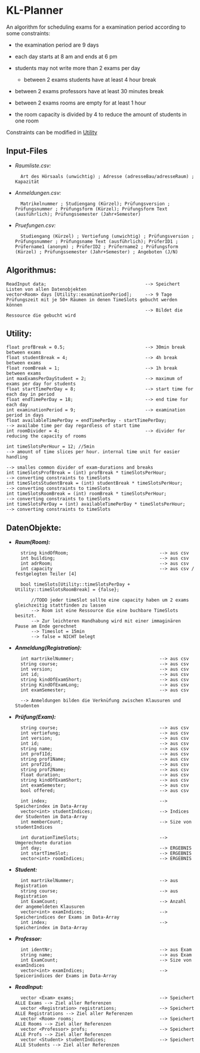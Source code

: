 # KL-Planner

An algorithm for scheduling exams for a examination period according to some constraints:
+ the examination period are 9 days
+ each day starts at 8 am and ends at 6 pm


+ students may not write more than 2 exams per day
    + between 2 exams students have at least 4 hour break
+ between 2 exams professors have at least 30 minutes break
+ between 2 exams rooms are empty for at least 1 hour


+ the room capacity is divided by 4 to reduce the amount of students in one room

Constraints can be modified in <a href="#utility">Utility</a>

Input-Files
---

- _Raumliste.csv:_

        Art des Hörsaals (unwichtig) ; Adresse (adresseBau/adresseRaum) ; Kapazität
        
- _Anmeldungen.csv:_

        Matrikelnummer ; Studiengang (Kürzel); Prüfungsversion ; Prüfungsnummer ; Prüfungsform (Kürzel); Prüfungsform Text (ausführlich); Prüfungssemester (Jahr+Semester)

- _Pruefungen.csv:_

        Studiengang (Kürzel) ; Vertiefung (unwichtig) ; Prüfungsversion ; Prüfungsnummer ; Prüfungsname Text (ausführlich); PrüferID1 ; Prüfername1 (anonym) ; PrüferID2 ; Prüfername2 ; Prüfungsform (Kürzel) ; Prüfungssemester (Jahr+Semester) ; Angeboten (J/N)

Algorithmus:
---

    ReadInput data;                                     --> Speichert Listen von allen Datenobjekten
    vector<Room> days [Utility::examinationPeriod];     --> 9 Tage Prüfungszeit mit je 50+ Räumen in denen TimeSlots gebucht werden können
                                                        --> Bildet die Ressource die gebucht wird

<a id="utility" />Utility:
---

    float profBreak = 0.5;                              --> 30min break between exams
    float studentBreak = 4;                             --> 4h break between exams
    float roomBreak = 1;                                --> 1h break between exams
    int maxExamsPerDayStudent = 2;                      --> maximum of exams per day for students
    float startTimePerDay = 8;                          --> start time for each day in period
    float endTimePerDay = 18;                           --> end time for each day
    int examinationPeriod = 9;                          --> examination period in days
    float availableTimePerDay = endTimePerDay - startTimePerDay;            --> availabe time per day regardless of start time
    int roomDivider = 4;                                --> divider for reducing the capacity of rooms
    
    int timeSlotsPerHour = 12; //5min                                       --> amount of time slices per hour. internal time unit for easier handling
                                                                            --> smalles common divider of exam-durations and breaks
    int timeSlotsProfBreak = (int) profBreak * timeSlotsPerHour;            --> converting constraints to timeSlots
    int timeSlotsStudentBreak = (int) studentBreak * timeSlotsPerHour;      --> converting constraints to timeSlots
    int timeSlotsRoomBreak = (int) roomBreak * timeSlotsPerHour;            --> converting constraints to timeSlots
    int timeSlotsPerDay = (int) availableTimePerDay * timeSlotsPerHour;     --> converting constraints to timeSlots
        

DatenObjekte:
---

- ___Raum(Room):___

        string kindOfRoom;                                  --> aus csv  
        int building;                                       --> aus csv  
        int adrRoom;                                        --> aus csv  
        int capacity                                        --> aus csv / festgelegten Teiler [4]

        bool timeSlots[Utility::timeSlotsPerDay + Utility::timeSlotsRoomBreak] = {false};

            //TODO jeder timeSlot sollte eine capacity haben um 2 exams gleichzeitig stattfinden zu lassen
            --> Room ist eine Ressource die eine buchbare TimeSlots besitzt.
            --> Zur leichteren Handhabung wird mit einer immaginären Pause am Ende gerechnet
            --> Timeslot = 15min
            --> false = NICHT belegt

- ___Anmeldung(Registration):___

        int martrikelNummer;                                --> aus csv
        string course;                                      --> aus csv
        int version;                                        --> aus csv
        int id;                                             --> aus csv
        string kindOfExamShort;                             --> aus csv
        string KindOfExamLong;                              --> aus csv
        int examSemester;                                   --> aus csv

        --> Anmeldungen bilden die Verknüfung zwischen Klausuren und Studenten

- ___Prüfung(Exam):___

        string course;                                      --> aus csv
        int vertiefung;                                     --> aus csv
        int version;                                        --> aus csv
        int id;                                             --> aus csv
        string name;                                        --> aus csv
        int prof1Id;                                        --> aus csv
        string prof1Name;                                   --> aus csv
        int prof2Id;                                        --> aus csv
        string prof2Name;                                   --> aus csv
        float duration;                                     --> aus csv
        string kindOfExamShort;                             --> aus csv
        int examSemester;                                   --> aus csv
        bool offered;                                       --> aus csv

        int index;                                          --> Speicherindex im Data-Array
        vector<int> studentIndices;                         --> Indices der Studenten im Data-Array
        int memberCount;                                    --> Size von studentIndices

        int durationTimeSlots;                              --> Umgerechnete duration
        int day;                                            --> ERGEBNIS
        int startTimeSlot;                                  --> ERGEBNIS
        vector<int> roomIndices;                            --> ERGEBNIS

- ___Student:___

        int martrikelNummer;                                --> aus Registration
        string course;                                      --> aus Registration
        int ExamCount;                                      --> Anzahl der angemeldeten Klausuren
        vector<int> examIndices;                            --> Speicherindices der Exams im Data-Array
        int index;                                          --> Speicherindex im Data-Array

- ___Professor:___

        int identNr;                                        --> aus Exam
        string name;                                        --> aus Exam
        int ExamCount;                                      --> Size von examIndices
        vector<int> examIndices;                            --> Speicerindices der Exams im Data-Array

- ___ReadInput:___

        vector <Exam> exams;                                --> Speichert ALLE Exams --> Ziel aller Referenzen
        vector <Registration> registrations;                --> Speichert ALLE Registrations --> Ziel aller Referenzen
        vector <Room> rooms;                                --> Speichert ALLE Rooms --> Ziel aller Referenzen
        vector <Professor> profs;                           --> Speichert ALLE Profs --> Ziel aller Referenzen
        vector <Student> studentIndices;                    --> Speichert ALLE Students --> Ziel aller Referenzen
